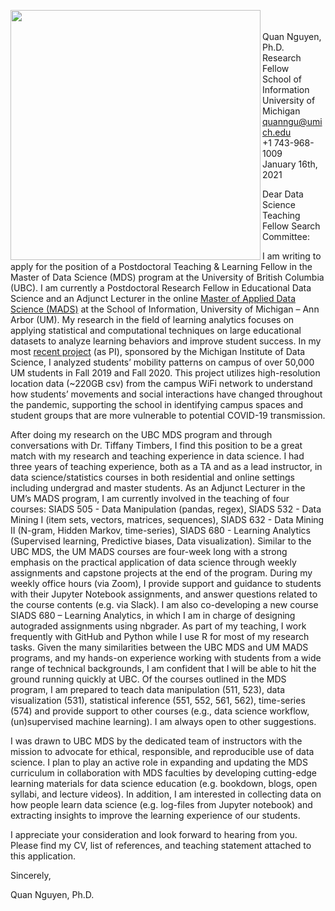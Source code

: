 <img src="https://brand.umich.edu/assets/brand/style-guide/logo-guidelines/U-M_Logo-Horizontal-Hex.png" width="400" align="left"/><br>    
Quan Nguyen, Ph.D.  
Research Fellow   
School of Information  
University of Michigan    
quanngu@umich.edu    
+1 743-968-1009   
January 16th, 2021   

Dear Data Science Teaching Fellow Search Committee:

I am writing to apply for the position of a Postdoctoral Teaching & Learning Fellow in the Master of Data Science (MDS) program at the University of British Columbia (UBC). I am currently a Postdoctoral Research Fellow in Educational Data Science and an Adjunct Lecturer in the online [Master of Applied Data Science (MADS)](https://www.si.umich.edu/programs/master-applied-data-science-online) at the School of Information, University of Michigan – Ann Arbor (UM). My research in the field of learning analytics focuses on applying statistical and computational techniques on large educational datasets to analyze learning behaviors and improve student success. In my most [recent project](https://midas.umich.edu/covid19-pods-grants-nguyen-brooks-romero/) (as PI), sponsored by the Michigan Institute of Data Science, I analyzed students’ mobility patterns on campus of over 50,000 UM students in Fall 2019 and Fall 2020. This project utilizes high-resolution location data (~220GB csv) from the campus WiFi network to understand how students’ movements and social interactions have changed throughout the pandemic, supporting the school in identifying campus spaces and student groups that are more vulnerable to potential COVID-19 transmission. 


After doing my research on the UBC MDS program and through conversations with Dr. Tiffany Timbers, I find this position to be a great match with my research and teaching experience in data science. I had three years of teaching experience, both as a TA and as a lead instructor, in data science/statistics courses in both residential and online settings including undergrad and master students. As an Adjunct Lecturer in the UM’s MADS program, I am currently involved in the teaching of four courses: SIADS 505 - Data Manipulation (pandas, regex), SIADS 532 - Data Mining I (item sets, vectors, matrices, sequences), SIADS 632 - Data Mining II (N-gram, Hidden Markov, time-series), SIADS 680 - Learning Analytics (Supervised learning, Predictive biases, Data visualization). Similar to the UBC MDS, the UM MADS courses are four-week long with a strong emphasis on the practical application of data science through weekly assignments and capstone projects at the end of the program. During my weekly office hours (via Zoom), I provide support and guidance to students with their Jupyter Notebook assignments, and answer questions related to the course contents (e.g. via Slack). I am also co-developing a new course SIADS 680 – Learning Analytics, in which I am in charge of designing autograded assignments using nbgrader. As part of my teaching, I work frequently with GitHub and Python while I use R for most of my research tasks. Given the many similarities between the UBC MDS and UM MADS programs, and my hands-on experience working with students from a wide range of technical backgrounds, I am confident that I will be able to hit the ground running quickly at UBC. Of the courses outlined in the MDS program, I am prepared to teach data manipulation (511, 523), data visualization (531), statistical inference (551, 552, 561, 562), time-series (574) and provide support to other courses (e.g., data science workflow, (un)supervised machine learning). I am always open to other suggestions. 

I was drawn to UBC MDS by the dedicated team of instructors with the mission to advocate for ethical, responsible, and reproducible use of data science. I plan to play an active role in expanding and updating the MDS curriculum in collaboration with MDS faculties by developing cutting-edge learning materials for data science education (e.g. bookdown, blogs, open syllabi, and lecture videos). In addition, I am interested in collecting data on how people learn data science (e.g. log-files from Jupyter notebook) and extracting insights to improve the learning experience of our students. 

I appreciate your consideration and look forward to hearing from you.  
Please find my CV, list of references, and teaching statement attached to this application. 

Sincerely,
 
Quan Nguyen, Ph.D.   


